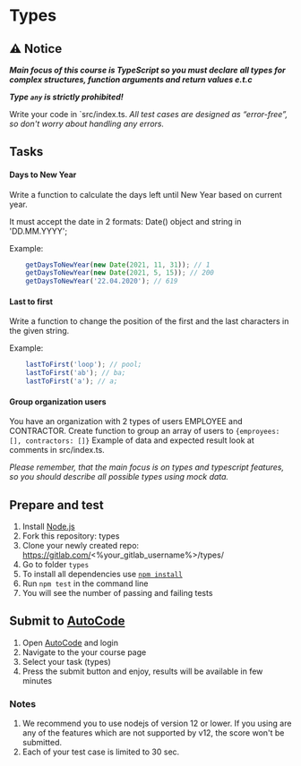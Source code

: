 # Types

## ⚠ Notice
***Main focus of this course is TypeScript so you must declare all types for complex structures, function arguments and return values e.t.c***

***Type `any` is strictly prohibited!***

Write your code in `src/index.ts.
*All test cases are designed as “error-free”, so don't worry about handling any errors.*

## Tasks

#### Days to New Year

Write a function to calculate the days left until New Year based on current year.

It must accept the date in 2 formats: Date() object and string in 'DD.MM.YYYY';

Example:
```js
    getDaysToNewYear(new Date(2021, 11, 31)); // 1
    getDaysToNewYear(new Date(2021, 5, 15)); // 200
    getDaysToNewYear('22.04.2020'); // 619
```

#### Last to first
Write a function to change the position of the first and the last characters in the given string.

Example:
```js
    lastToFirst('loop'); // pool;
    lastToFirst('ab'); // ba;
    lastToFirst('a'); // a;
```

#### Group organization users
You have an organization with 2 types of users EMPLOYEE and CONTRACTOR.
Create function to group an array of users to `{emproyees: [], contractors: []}`
Example of data and expected result look at comments in src/index.ts.

*Please remember, that the main focus is on types and typescript features, so you should describe all possible types using mock data.* 

## Prepare and test
1. Install [Node.js](https://nodejs.org/en/download/)   
2. Fork this repository: types
3. Clone your newly created repo: https://gitlab.com/<%your_gitlab_username%>/types/  
4. Go to folder `types`  
5. To install all dependencies use [`npm install`](https://docs.npmjs.com/cli/install)  
6. Run `npm test` in the command line  
7. You will see the number of passing and failing tests

## Submit to [AutoCode](https://autocode.lab.epam.com/)
1. Open [AutoCode](https://autocode.lab.epam.com/) and login
2. Navigate to the your course page
3. Select your task (types)
4. Press the submit button and enjoy, results will be available in few minutes

### Notes
1. We recommend you to use nodejs of version 12 or lower. If you using are any of the features which are not supported by v12, the score won't be submitted.
2. Each of your test case is limited to 30 sec.
